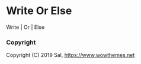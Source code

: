 # Write Or Else

Write | Or | Else


### Copyright

Copyright (C) 2019 Sal, https://www.wowthemes.net

